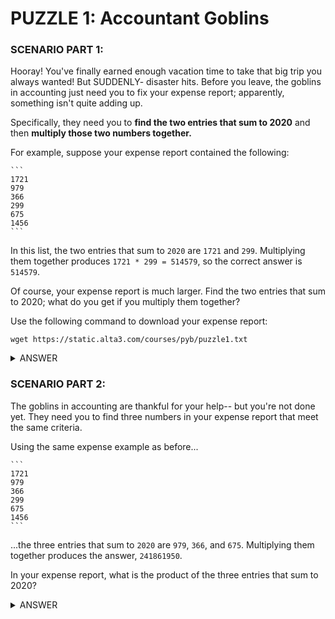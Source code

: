 # PUZZLE 1: Accountant Goblins

### SCENARIO PART 1:

Hooray! You've finally earned enough vacation time to take that big trip you always wanted! But SUDDENLY- disaster hits.
Before you leave, the goblins in accounting just need you to fix your expense report; apparently, something isn't quite adding up.

Specifically, they need you to **find the two entries that sum to 2020** and then **multiply those two numbers together.**

For example, suppose your expense report contained the following:

    ```
    1721
    979
    366
    299
    675
    1456
    ```

In this list, the two entries that sum to `2020` are `1721` and `299`. Multiplying them together produces `1721 * 299 = 514579`, so the correct answer is `514579`.

Of course, your expense report is much larger. Find the two entries that sum to 2020; what do you get if you multiply them together?

Use the following command to download your expense report:

`wget https://static.alta3.com/courses/pyb/puzzle1.txt`

<details>
<summary>ANSWER</summary>
<br>
The puzzle answer is 259716.
You still need to show your work in how to FIND this answer, though :)
</details>

### SCENARIO PART 2:

The goblins in accounting are thankful for your help-- but you're not done yet. They need you to find three numbers in your expense report that meet the same criteria.

Using the same expense example as before...

    ```
    1721
    979
    366
    299
    675
    1456
    ```
    
...the three entries that sum to `2020` are `979`, `366`, and `675`. Multiplying them together produces the answer, `241861950`.

In your expense report, what is the product of the three entries that sum to 2020?

<details>
<summary>ANSWER</summary>
<br>
The puzzle answer is 120637440.
You still need to show your work in how to FIND this answer, though :)
</details>
